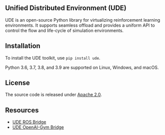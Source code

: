 ## Unified Distributed Environment (UDE)

UDE is an open-source Python library for virtualizing reinforcement learning environments. It supports seamless offload and provides a uniform API to control the flow and life-cycle of simulation environments.

## Installation

To install the UDE toolkit, use `pip install ude`.

Python 3.6, 3.7, 3.8, and 3.9 are supported on Linux, Windows, and macOS.


## License

The source code is released under [Apache 2.0](https://aws.amazon.com/apache-2-0/).

## Resources

* [UDE ROS Bridge](https://github.com/aws-deepracer/ude-ros-bridge)
* [UDE OpenAI-Gym Bridge](https://github.com/aws-deepracer/ude-gym-bridge)

